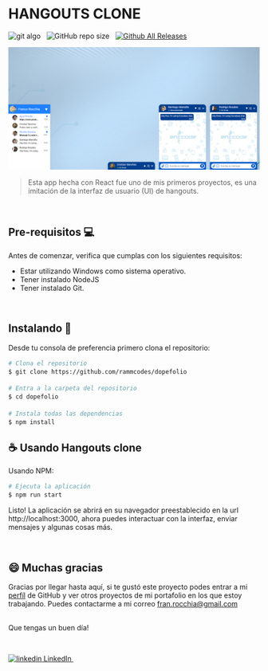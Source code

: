 # HANGOUTS CLONE

<!---Esses são exemplos. Veja https://shields.io para outras pessoas ou para personalizar este conjunto de escudos. Você pode querer incluir dependências, status do projeto e informações de licença aqui--->


<!-- ![git algo](https://img.shields.io/badge/-EN%20DESARROLLO-brigthgreen?style=for-the-badge) -->

<!-- ![git algo](https://img.shields.io/badge/-EN%20DESARROLLO-success?style=for-the-badge) &nbsp; -->
![git algo](https://img.shields.io/badge/-React-61DAFB?logo=react&logoColor=22272E&style=for-the-badge) &nbsp;
![GitHub repo size](https://img.shields.io/github/repo-size/francodder/hangouts-clone?style=for-the-badge) &nbsp;
[![Github All Releases](https://img.shields.io/github/downloads/francodder/hangouts-clone/total.svg?style=for-the-badge)]()

<!-- ANGULAR BADGE -->
<!-- ![git algo](https://img.shields.io/badge/-Angular-DD0031?logo=angular&logoColor=white&style=for-the-badge) -->




<img src="preview.jpg" alt="exemplo imagem">

>Esta app hecha con React fue uno de mis primeros proyectos, es una imitación de la interfaz de usuario (UI) de hangouts.

&nbsp;

## Pre-requisitos 💻 

Antes de comenzar, verifica que cumplas con los siguientes requisitos:
<!---Estes são apenas requisitos de exemplo. Adicionar, duplicar ou remover conforme necessário--->
* Estar utilizando Windows como sistema operativo.
* Tener instalado NodeJS
* Tener instalado Git.


&nbsp;

## Instalando 🔧

Desde tu consola de preferencia primero clona el repositorio:

```bash
# Clona el repositorio
$ git clone https://github.com/rammcodes/dopefolio

# Entra a la carpeta del repositorio
$ cd dopefolio

# Instala todas las dependencias
$ npm install
```




## ☕ Usando Hangouts clone

Usando NPM:

```bash
# Ejecuta la aplicación
$ npm run start
```

Listo! La aplicación se abrirá en su navegador preestablecido en la url http://localhost:3000, ahora puedes interactuar con la interfaz, enviar mensajes y algunas cosas más.


<br>


## 😄 Muchas gracias<br>

Gracias por llegar hasta aquí, si te gustó este proyecto podes entrar a mi [perfíl](https://github.com/francodder) de GitHub y ver otros proyectos de mi portafolio en los que estoy trabajando. Puedes contactarme a mi correo fran.rocchia@gmail.com 
<br>
<br>

Que tengas un buen día!

<br/>

<p>
  <a href="https://www.linkedin.com/[removed]" rel="nofollow noreferrer">
    <img src="https://i.stack.imgur.com/gVE0j.png" alt="linkedin"> LinkedIn
  </a> &nbsp; 
</p>